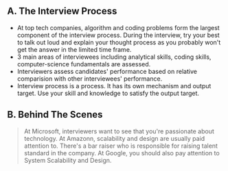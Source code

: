 ## A. The Interview Process

- At top tech companies, algorithm and coding problems form the largest component of the interview process. During the interview, try your best to talk out loud and explain your thought process as you probably won't get the answer in the limited time frame.
- 3 main areas of interviewees including analytical skills, coding skills, computer-science fundamentals are assessed.
- Interviewers assess candidates' performance based on relative comparision with other interviewees' performance.
- Interview process is a process. It has its own mechanism and output target. Use your skill and knowledge to satisfy the output target.

## B. Behind The Scenes

> At Microsoft, interviewers want to see that you're passionate about technology.
> At Amazonn, scalability and design are usually paid attention to. There's a bar raiser who is responsible for raising talent standard in the company.
> At Google, you should also pay attention to System Scalability and Design.